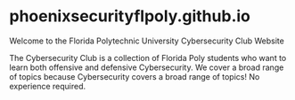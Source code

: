 # phoenixsecurityflpoly.github.io
Welcome to the Florida Polytechnic University Cybersecurity Club Website 

The Cybersecurity Club is a collection of Florida Poly students who want to learn both offensive and defensive Cybersecurity.
We cover a broad range of topics because Cybersecurity covers a broad range of topics! No experience required.
